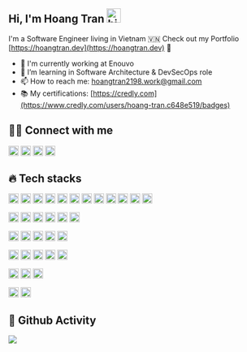 ## Hi, I'm Hoang Tran <img src="https://user-images.githubusercontent.com/1303154/88677602-1635ba80-d120-11ea-84d8-d263ba5fc3c0.gif" width="28px" height="28px" alt="hi">

I'm a Software Engineer living in Vietnam 🇻🇳 Check out my Portfolio [https://hoangtran.dev](https://hoangtran.dev) 🚀

- 🔭 I'm currently working at Enouvo
- 🤔 I’m learning in Software Architecture & DevSecOps role
- 📫 How to reach me: hoangtran2198.work@gmail.com
- 📚 My certifications: [https://credly.com](https://www.credly.com/users/hoang-tran.c648e519/badges)

## 🙋‍♂️ Connect with me

<p align="left">
  <a href="https://www.youtube.com/channel/UC7jAJMVtvAg8W9mmPXJ-Zgw"><img height="20" alt="Youtube" title="Youtube" src="https://img.shields.io/badge/-YouTube-red?style=for-the-badge&logo=youtube&logoColor=white"  /></a>
  <a href="https://twitter.com/hoangtran2198"><img  height="20" alt="Twitter" title="Twitter" src="https://img.shields.io/badge/-Twitter-1DA1F2?style=for-the-badge&logo=twitter&logoColor=white"/></a>
  <a href="https://www.facebook.com/hoangtran.dev/"><img height="20" alt="Facebook" title="Twitter" src="https://img.shields.io/badge/Facebook-%231877F2.svg?style=for-the-badge&logo=Facebook&logoColor=white"/></a>
  <a href="https://www.linkedin.com/in/hoang-tran-91493a141/"><img height="20" alt="Linkedin" title="LinkedIn" src="https://img.shields.io/badge/LinkedIn-0077B5?style=for-the-badge&logo=linkedin&logoColor=white"/></a>
</p>

## 🔥 Tech stacks

<p align="left">
    <img height="20" src="https://img.shields.io/badge/Amazon_AWS-FF9900?style=for-the-badge&logo=amazonaws&logoColor=white" />
    <img height="20" src="https://img.shields.io/badge/Google_Cloud-4285F4?style=for-the-badge&logo=google-cloud&logoColor=white" />
    <img height="20" src="https://img.shields.io/badge/Microsoft_Azure-0089D6?style=for-the-badge&logo=microsoft-azure&logoColor=white" />
    <img height="20" src="https://img.shields.io/badge/firebase-%23039BE5.svg?style=for-the-badge&logo=firebase" />
    <img height="20" src="https://img.shields.io/badge/Cloudflare-F38020?style=for-the-badge&logo=Cloudflare&logoColor=white" />
    <img height="20" src="https://img.shields.io/badge/Digital_Ocean-0080FF?style=for-the-badge&logo=DigitalOcean&logoColor=white" />
    <img height="20" src="https://img.shields.io/badge/GitHub_Actions-2088FF?style=for-the-badge&logo=github-actions&logoColor=white" />
    <img height="20" src="https://img.shields.io/badge/circleci-343434?style=for-the-badge&logo=circleci&logoColor=white" />
    <img height="20" src="https://img.shields.io/badge/docker-%230db7ed.svg?style=for-the-badge&logo=docker&logoColor=white" />
    <img height="20" src="https://img.shields.io/badge/nginx-%23009639.svg?style=for-the-badge&logo=nginx&logoColor=white"/>
    <img height="20" src="https://img.shields.io/badge/Sentry-black?style=for-the-badge&logo=Sentry&logoColor=#362D59"/>
    <img height="20" src="https://img.shields.io/badge/Sonarqube-5190cf?style=for-the-badge&logo=sonarqube&logoColor=white"/>
</p>

<p align="left">
    <img height="20" src="https://img.shields.io/badge/Elastic_Search-005571?style=for-the-badge&logo=elasticsearch&logoColor=whiteB" />
    <img height="20" src="https://img.shields.io/badge/redis-%23DD0031.svg?&style=for-the-badge&logo=redis&logoColor=white" />
    <img height="20" src="https://img.shields.io/badge/MySQL-005C84?style=for-the-badge&logo=mysql&logoColor=whit" />
    <img height="20" src="https://img.shields.io/badge/Microsoft%20SQL%20Server-CC2927?style=for-the-badge&logo=microsoft%20sql%20server&logoColor=white"  
 />
    <img height="20" src="https://img.shields.io/badge/PostgreSQL-316192?style=for-the-badge&logo=postgresql&logoColor=white" />
    <img height="20" src="https://img.shields.io/badge/MongoDB-4EA94B?style=for-the-badge&logo=mongodb&logoColor=white" />
</p>

<p align="left">
    <img height="20" src="https://img.shields.io/badge/Python-3776AB?style=for-the-badge&logo=python&logoColor=white" />
    <img height="20" src="https://img.shields.io/badge/JavaScript-F7DF1E?style=for-the-badge&logo=javascript&logoColor=black" />
    <img height="20" src="https://img.shields.io/badge/TypeScript-007ACC?style=for-the-badge&logo=typescript&logoColor=white" />
    <img height="20" src="https://img.shields.io/badge/Node.js-43853D?style=for-the-badge&logo=node.js&logoColor=white" />
    <img height="20" src="https://img.shields.io/badge/React-20232A?style=for-the-badge&logo=react&logoColor=61DAFB" />
</p>

<p align="left">
    <img height="20" src="https://img.shields.io/badge/-jest-%23C21325?style=for-the-badge&logo=jest&logoColor=white"/>
    <img height="20" src="https://img.shields.io/badge/webpack-%238DD6F9.svg?style=for-the-badge&logo=webpack&logoColor=black" />
    <img height="20" src="https://img.shields.io/badge/Babel-F9DC3e?style=for-the-badge&logo=babel&logoColor=black" />
    <img height="20" src="https://img.shields.io/badge/eslint-3A33D1?style=for-the-badge&logo=eslint&logoColor=white" />
    <img height="20" src="https://img.shields.io/badge/prettier-1A2C34?style=for-the-badge&logo=prettier&logoColor=F7BA3E" />
</p>

<p align="left">
    <img height="20" src="https://img.shields.io/badge/bitbucket-%230047B3.svg?style=for-the-badge&logo=bitbucket&logoColor=white"/>
    <img height="20" src="https://img.shields.io/badge/github-0080FF.svg?style=for-the-badge&logo=github&logoColor=white"/>
    <img height="20" src="https://img.shields.io/badge/GitLab-330F63?style=for-the-badge&logo=gitlab&logoColor=white"/>
</p>

<p align="left">
    <img height="20" src="https://img.shields.io/badge/PayPal-00457C?style=for-the-badge&logo=paypal&logoColor=white"/>
    <img height="20" src="https://img.shields.io/badge/Stripe-626CD9?style=for-the-badge&logo=Stripe&logoColor=white"/>
</p>

## 🚁 Github Activity 
<div>
<a href="https://github.com/hoangtran2">
  <img align="center" src="https://github-readme-stats.vercel.app/api?username=hoangtran2&theme=tokyonight" />
</a>
</div>                                                                                                                 

<div align="center">
